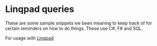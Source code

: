 # Linqpad queries

These are some sample snippets ive been meaning to keep track of for certain reminders on how to do things. These use C#, F# and SQL.

For usage with [Linqpad](https://www.linqpad.net/)
